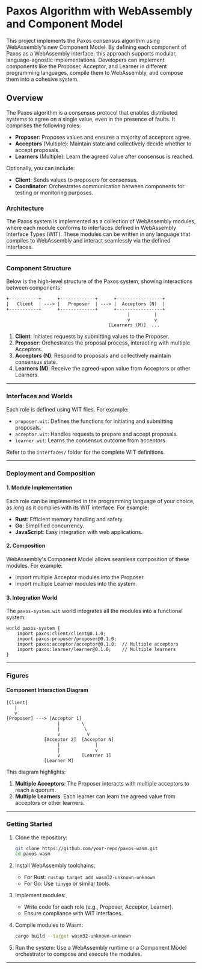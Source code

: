 # Paxos Algorithm with WebAssembly and Component Model

This project implements the Paxos consensus algorithm using WebAssembly's new Component Model. By defining each component of Paxos as a WebAssembly interface, this approach supports modular, language-agnostic implementations. Developers can implement components like the Proposer, Acceptor, and Learner in different programming languages, compile them to WebAssembly, and compose them into a cohesive system.

## Overview

The Paxos algorithm is a consensus protocol that enables distributed systems to agree on a single value, even in the presence of faults. It comprises the following roles:

- **Proposer**: Proposes values and ensures a majority of acceptors agree.
- **Acceptors** (Multiple): Maintain state and collectively decide whether to accept proposals.
- **Learners** (Multiple): Learn the agreed value after consensus is reached.

Optionally, you can include:
- **Client**: Sends values to proposers for consensus.
- **Coordinator**: Orchestrates communication between components for testing or monitoring purposes.

### Architecture

The Paxos system is implemented as a collection of WebAssembly modules, where each module conforms to interfaces defined in WebAssembly Interface Types (WIT). These modules can be written in any language that compiles to WebAssembly and interact seamlessly via the defined interfaces.

---

### Component Structure

Below is the high-level structure of the Paxos system, showing interactions between components:

```text
+-----------+      +-------------+      +-----------------+
|   Client  | ---> |   Proposer  | ---> |  Acceptors (N)  |
+-----------+      +-------------+      +-----------------+
                                             |         |
                                             v         v
                                      [Learners (M)]  ...
```

1. **Client**: Initiates requests by submitting values to the Proposer.
2. **Proposer**: Orchestrates the proposal process, interacting with multiple Acceptors.
3. **Acceptors (N)**: Respond to proposals and collectively maintain consensus state.
4. **Learners (M)**: Receive the agreed-upon value from Acceptors or other Learners.

---

### Interfaces and Worlds

Each role is defined using WIT files. For example:

- `proposer.wit`: Defines the functions for initiating and submitting proposals.
- `acceptor.wit`: Handles requests to prepare and accept proposals.
- `learner.wit`: Learns the consensus outcome from acceptors.

Refer to the `interfaces/` folder for the complete WIT definitions.

---

### Deployment and Composition

#### 1. Module Implementation
Each role can be implemented in the programming language of your choice, as long as it complies with its WIT interface. For example:
- **Rust**: Efficient memory handling and safety.
- **Go**: Simplified concurrency.
- **JavaScript**: Easy integration with web applications.

#### 2. Composition
WebAssembly's Component Model allows seamless composition of these modules. For example:
- Import multiple Acceptor modules into the Proposer.
- Import multiple Learner modules into the system.

#### 3. Integration World
The `paxos-system.wit` world integrates all the modules into a functional system:
```wit
world paxos-system {
    import paxos:client/client@0.1.0;
    import paxos:proposer/proposer@0.1.0;
    import paxos:acceptor/acceptor@0.1.0;  // Multiple acceptors
    import paxos:learner/learner@0.1.0;    // Multiple learners
}
```

---

### Figures

#### Component Interaction Diagram

```plaintext
[Client]
   |
   v
[Proposer] ---> [Acceptor 1]
                   |        \
                   |         \
                   v          v
              [Acceptor 2]  [Acceptor N]
                   |             |
                   |             v
                   v        [Learner 1]
              [Learner M]
```

This diagram highlights:
1. **Multiple Acceptors**: The Proposer interacts with multiple acceptors to reach a quorum.
2. **Multiple Learners**: Each learner can learn the agreed value from acceptors or other learners.

---

### Getting Started

1. Clone the repository:
   ```bash
   git clone https://github.com/your-repo/paxos-wasm.git
   cd paxos-wasm
   ```

2. Install WebAssembly toolchains:
   - For Rust: `rustup target add wasm32-unknown-unknown`
   - For Go: Use `tinygo` or similar tools.

3. Implement modules:
   - Write code for each role (e.g., Proposer, Acceptor, Learner).
   - Ensure compliance with WIT interfaces.

4. Compile modules to Wasm:
   ```bash
   cargo build --target wasm32-unknown-unknown
   ```

5. Run the system:
   Use a WebAssembly runtime or a Component Model orchestrator to compose and execute the modules.

---